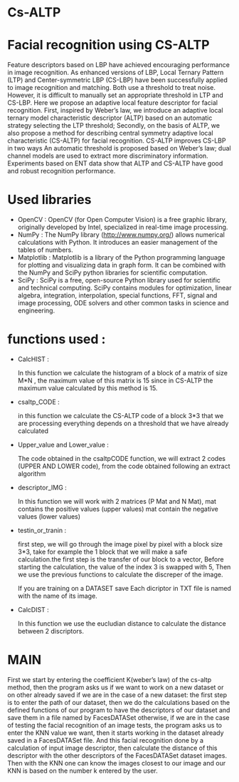 # Cs-ALTP
# Facial recognition using CS-ALTP
Feature descriptors based on LBP have achieved encouraging performance in image recognition. As enhanced versions of LBP, Local Ternary Pattern (LTP) and Center-symmetric LBP (CS-LBP) have been successfully applied to image recognition and matching. Both use a threshold to treat noise. However, it is difficult to manually set an appropriate threshold in LTP and CS-LBP. Here we propose an adaptive local feature descriptor for facial recognition.
First, inspired by Weber’s law, we introduce an adaptive local ternary model characteristic descriptor (ALTP) based on an automatic strategy selecting the LTP threshold;
Secondly, on the basis of ALTP, we also propose a method for describing central symmetry adaptive local characteristic (CS-ALTP) for facial recognition. CS-ALTP improves CS-LBP in two ways An automatic threshold is proposed based on Weber’s law; dual channel models are used to extract more discriminatory information. Experiments based on ENT data show that ALTP and CS-ALTP have good and robust recognition performance.
# Used libraries
* OpenCV : OpenCV (for Open Computer Vision) is a free graphic library, originally developed by Intel, specialized in real-time image processing.
* NumPy : The NumPy library (http://www.numpy.org/) allows numerical calculations with Python. It introduces an easier management of the tables of numbers.
* Matplotlib : Matplotlib is a library of the Python programming language for plotting and visualizing data in graph form. It can be combined with the NumPy and SciPy python libraries for scientific computation.
* SciPy : SciPy is a free, open-source Python library used for scientific and technical computing.
   SciPy contains modules for optimization, linear algebra, integration, interpolation, special functions, FFT, signal and image processing, ODE solvers and other common tasks in science and engineering.
# functions used :
* CalcHIST :

  In this function we calculate the histogram of a block of a matrix of size M*N , the maximum value of this matrix is 15 since in CS-ALTP the maximum value calculated by this method is 15.

  
* csaltp_CODE :

  in this function we calculate the CS-ALTP code of a block 3*3 that we are processing everything depends on a threshold that we have already calculated
  
* Upper_value and Lower_value :

  The code obtained in the csaltpCODE function, we will extract 2 codes (UPPER AND LOWER code), from the code obtained following an extract algorithm 
* descriptor_IMG :

  In this function we will work with 2 matrices (P Mat and N Mat),  mat contains the positive values (upper values)  mat contain the negative values (lower values)
* testin_or_tranin :

  first step, we will go through the image pixel by pixel with a block size 3*3, take for example the 1 block that we will make a safe calculation.the first step is the transfer of our block to a vector, Before starting the calculation, the value of the index 3 is swapped with 5, Then we use the previous functions to calculate the discreper of the image.

  If you are training on a DATASET save Each dicriptor in TXT file is named with the name of its image.
* CalcDIST :

  In this function we use the eucludian distance to calculate the distance between 2 discriptors.

  
# MAIN
First we start by entering the coefficient K(weber’s law) of the cs-altp method, then the program asks us if we want to work on a new dataset or on other already saved if we are in the case of a new dataset: the first step is to enter the path of our dataset, then we do the calculations based on the defined functions of our program to have the descriptors of our dataset and save them in a file named by FacesDATASet otherwise, if we are in the case of testing the facial recognition of an image tests, the program asks us to enter the KNN value we want, then it starts working in the dataset already saved in a FacesDATASet file.
And this facial recognition done by a calculation of input image descriptor, then calculate the distance of this descriptor with the other descriptors of the FacesDATASet dataset images.
Then with the KNN one can know the images closest to our image and our KNN is based on the number k entered by the user.
